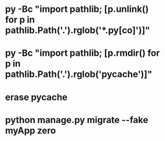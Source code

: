 # py -Bc "import pathlib; [p.unlink() for p in pathlib.Path('.').rglob('*.py[co]')]"
# py -Bc "import pathlib; [p.rmdir() for p in pathlib.Path('.').rglob('__pycache__')]"
# erase pycache

# python manage.py migrate --fake myApp zero